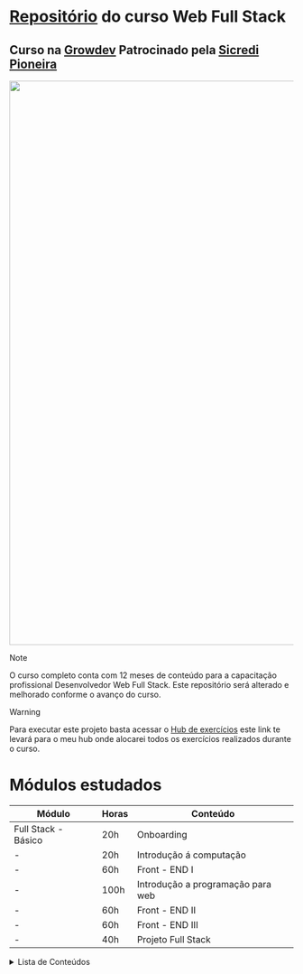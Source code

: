 # [Repositório](https://marccelo125.github.io/Growdev-exercicios/)  do curso Web Full Stack
## Curso na [Growdev](https://www.growdev.com.br) Patrocinado pela [Sicredi Pioneira](https://sicredipioneira.com.br)

<img src="https://unblast.com/wp-content/uploads/2022/08/Programmer-Illustration.jpg" width="1000"></img> 

> [!NOTE]
> O curso completo conta com 12 meses de conteúdo para a capacitação profissional Desenvolvedor Web Full Stack.
> Este repositório será alterado e melhorado conforme o avanço do curso.

> [!WARNING]
> Para executar este projeto basta acessar o
[Hub de exercícios](https://marccelo125.github.io/Growdev-exercicios/)
> este link te levará para o meu hub onde alocarei todos os exercícios realizados durante o curso.

# Módulos estudados
| Módulo               | Horas           | Conteúdo                          |
| -------------------- | --------------- | --------------------------------- |
| Full Stack - Básico  | 20h             | Onboarding                        |
| -                    | 20h             | Introdução á computação           |
| -                    | 60h             | Front - END I                     |
| -                    | 100h            | Introdução a programação para web |
| -                    | 60h             | Front - END II                    |
| -                    | 60h             | Front - END III                   |
| -                    | 40h             | Projeto Full Stack                |

<details>
<summary>Lista de Conteúdos </summary>

### Conteúdos que serão estudados
##### Última Atualização: 27/10/23
- HTML5
- CSS
- JavaScript
- Vuetify
- MySQL
- Laravel
- TypeScript
- Vue.js
- PHP

E como sempre, começamos do básico, você pode checar mais sobre no meu repositório aqui:</br>
[Conteúdos de Estudo do Módulo 01 - 3000 Talentos TI](https://github.com/Marccelo125/prj-final-m1-talentos-ti) </br>
[Conteúdos de Estudo do Módulo 02 - 3000 Talentos TI](https://github.com/Marccelo125/front-end-talentos-ti)

```JS
function boasVindas() {
    for(i = 0; i < 10; i++>) {
        console.log("Fogos!")    
    }
}

console.log("Seja Bem Vindo!")
boasVindas()
console.log("Diga: Hello World")
```
</details>
